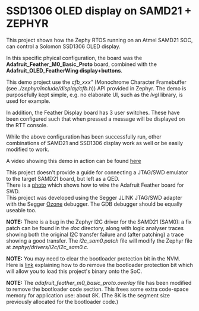 # SSD1306 OLED display on SAMD21 + ZEPHYR

This project shows how the Zephy RTOS running on an Atmel SAMD21 SOC, can control a Solomon SSD1306 OLED display.

In this specific phyical configuration, the board was the **Adafruit_Feather_M0_Basic_Proto** board, combined with the 
**Adafruit_OLED_FeatherWing display+buttons**.

This demo project use the *cfb_xxx"* (Monochrome Character Framebuffer (see *./zephyr/include/display/cfb.h*)) API provided in Zephyr.  The demo is purposefully kept simple, e.g. no elaborate UI, such as the *lvgl* library, is used for example.

In addition, the Feather Display board has 3 user switches.  These have been configured such that when pressed a message will be displayed on the RTT console.

While the above configuration has been successfully run, other combinations of SAMD21 and SSD1306 display work as well or be easily modified to work.

A video showing this demo in action can be found [here](https://youtu.be/fuI0KuYwGZU "SAMD21 demo video")

This project doesn't provide a guide for connecting a JTAG/SWD emulator to the target SAMD21 board, but left as a QED.  
There is a [photo](https://github.com/foldedtoad/samd21/blob/master/docs/Adafruit_Feather_SWD_wiring.jpg "SWD wiring") which shows how to wire the Adafruit Feather board for SWD.  
This project was developed using the Segger JLINK JTAG/SWD adapter with the Segger [Ozone](https://github.com/foldedtoad/samd21/blob/master/docs/samd21_ozone_debug.png "Ozone debugger") debugger. The GDB debugger should be equally useable too.

**NOTE:** There is a bug in the Zephyr I2C driver for the SAMD21 (SAM0): a fix patch can be found in the *doc* directory, along with logic analyser traces showing both the original I2C transfer failure and (after patching) a trace showing a good transfer.  The *i2c_sam0.patch* file will modify the Zephyr file at *zephyr/drivers/i2c/i2c_sam0.c*.

**NOTE:** You may need to clear the bootloader protection bit in the NVM.  
Here is [link](https://roamingthings.de/posts/use-j-link-to-change-the-boot-loader-protection-of-a-sam-d21 ) explaining how to do remove the bootloader protection bit which will allow you to load this project's binary onto the SoC.

**NOTE:** The *adafruit_feather_m0_basic_proto.overlay* file has been modified to remove the bootloader code section.  This frees some extra code-space memory for application use: about 8K. (The 8K is the segment size previously allocated for the bootloader code.)

